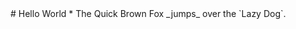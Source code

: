 <!DOCTYPE html>
<html lang="en-US">
  <head>
    <meta name="viewport" content="width=device-width, initial-scale=1">
    <meta charset="utf-8">
    <title> - Jekyll and Reveal.js</title>
    <link rel="stylesheet" href="/assets/general/css/main.css">
  </head>
  <body>
    # Hello World
* The Quick Brown Fox _jumps_ over the `Lazy Dog`.
  </body>
</html>
